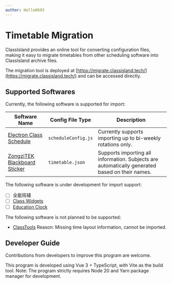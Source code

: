 ```yaml
---
author: Hello8693
---
```


# Timetable Migration

ClassIsland provides an online tool for converting configuration files, making it easy to migrate timetables from other scheduling software into ClassIsland archive files.

The migration tool is deployed at [https://migrate.classisland.tech/](https://migrate.classisland.tech/) and can be accessed directly.

## Supported Softwares

Currently, the following software is supported for import:

| Software Name | Config File Type | Description |
| --- | --- | --- |
| [Electron Class Schedule](https://github.com/EnderWolf006/ElectronClassSchedule/) | `scheduleConfig.js` | Currently supports importing up to bi-weekly rotations only. |
| [ZongziTEK Blackboard Sticker](https://github.com/STBBRD/ZongziTEK-Blackboard-Sticker/) | `timetable.json` | Supports importing all information. Subjects are automatically generated based on their names. |


The following software is under development for import support:

- [ ] 全能班辅
- [ ] [Class Widgets](https://github.com/RinLit-233-shiroko/Class-Widgets/)
- [ ] [Education Clock](https://github.com/Return-Log/Education-Clock/)

The following software is not planned to be supported:

- [ClassTools](https://github.com/clansty/ClassTools/) Reason: Missing time layout information, cannot be imported.

## Developer Guide

Contributions from developers to improve this program are welcome.

This program is developed using Vue 3 + TypeScript, with Vite as the build tool. Note: The program strictly requires Node 20 and Yarn package manager for development.
